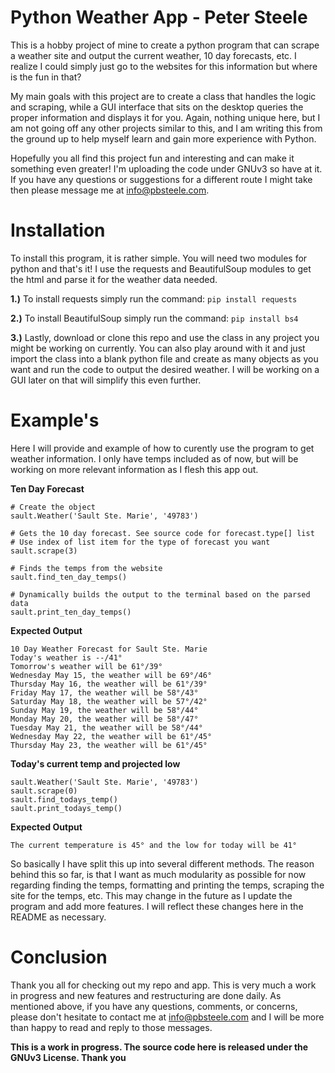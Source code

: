 # Python Weather App - Peter Steele
This is a hobby project of mine to create a python program that can scrape a weather site and output the current weather, 10 day forecasts, etc. I realize I could simply just go to the websites for this information but where is the fun in that? 

My main goals with this project are to create a class that handles the logic and scraping, while a GUI interface that sits on the desktop queries the proper information and displays it for you. Again, nothing unique here, but I am not going off any other projects similar to this, and I am writing this from the ground up to help myself learn and gain more experience with Python. 

Hopefully you all find this project fun and interesting and can make it something even greater! I'm uploading the 
code under GNUv3 so have at it. If you have any questions or suggestions for a different route I might take then 
please message me at info@pbsteele.com.

# Installation
To install this program, it is rather simple. You will need two modules for python and that's it! I use the requests and BeautifulSoup modules to get the html and parse it for the weather data needed. 

**1.)** To install requests simply run the command:
```pip install requests```

**2.)** To install BeautifulSoup simply run the command:
```pip install bs4```

**3.)** Lastly, download or clone this repo and use the class in any project you might be working on currently. You can also play around with it and just import the class into a blank python file and create as many objects as you want and run the code to output the desired weather. I will be working on a GUI later on that will simplify this even further. 

# Example's
Here I will provide and example of how to curently use the program to get weather information. I only have temps included as of now, but will be working on more relevant information as I flesh this app out. 

**Ten Day Forecast**  
```
# Create the object
sault.Weather('Sault Ste. Marie', '49783') 

# Gets the 10 day forecast. See source code for forecast.type[] list
# Use index of list item for the type of forecast you want
sault.scrape(3)

# Finds the temps from the website
sault.find_ten_day_temps() 

# Dynamically builds the output to the terminal based on the parsed data
sault.print_ten_day_temps() 
```
**Expected Output**
```
10 Day Weather Forecast for Sault Ste. Marie
Today's weather is --/41°
Tomorrow's weather will be 61°/39°
Wednesday May 15, the weather will be 69°/46°
Thursday May 16, the weather will be 61°/39°
Friday May 17, the weather will be 58°/43°
Saturday May 18, the weather will be 57°/42°
Sunday May 19, the weather will be 58°/44°
Monday May 20, the weather will be 58°/47°
Tuesday May 21, the weather will be 58°/44°
Wednesday May 22, the weather will be 61°/45°
Thursday May 23, the weather will be 61°/45°
```

**Today's current temp and projected low**
```
sault.Weather('Sault Ste. Marie', '49783')
sault.scrape(0)
sault.find_todays_temp()
sault.print_todays_temp()
```
**Expected Output**
```
The current temperature is 45° and the low for today will be 41°
```
So basically I have split this up into several different methods. The reason behind this so far, is that I want as much modularity as possible for now regarding finding the temps, formatting and printing the temps, scraping the site for the temps, etc. 
This may change in the future as I update the program and add more features. I will reflect these changes here in the README as necessary.

# Conclusion
Thank you all for checking out my repo and app. This is very much a work in progress and new features and 
restructuring are done daily. As mentioned above, if you have any questions, comments, or concerns, please don't 
hesitate to contact me at info@pbsteele.com and I will be more than happy to read and reply to those messages. 

**This is a work in progress. The source code here is released under the GNUv3 License. Thank you**

